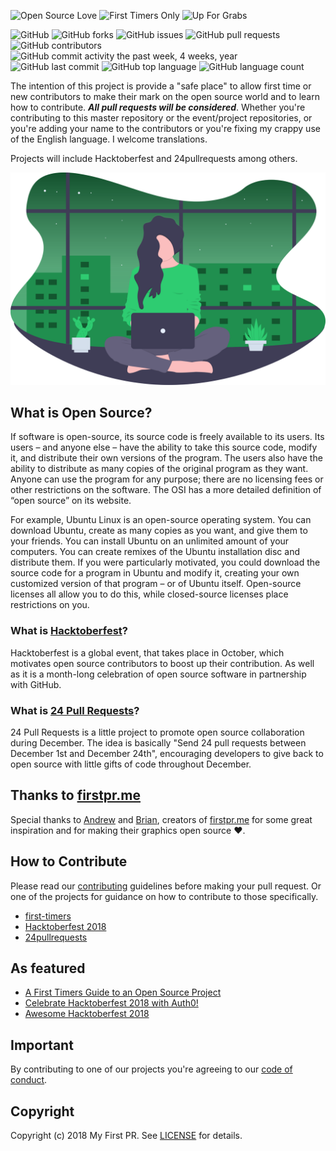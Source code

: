![Open Source Love](https://img.shields.io/badge/Open%20Source-%E2%9D%A4-pink.svg)
![First Timers Only](https://img.shields.io/badge/first--timers--only-friendly-blue.svg?style=flat)
![Up For Grabs](https://img.shields.io/badge/up--for--grabs-friendly-green.svg?style=flat)

![GitHub](https://img.shields.io/github/license/my-first-pr/my-first-pr.github.io.svg)
![GitHub forks](https://img.shields.io/github/forks/my-first-pr/my-first-pr.github.io.svg)
![GitHub issues](https://img.shields.io/github/issues/my-first-pr/my-first-pr.github.io.svg)
![GitHub pull requests](https://img.shields.io/github/issues-pr/my-first-pr/my-first-pr.github.io.svg) 
![GitHub contributors](https://img.shields.io/github/contributors/my-first-pr/my-first-pr.github.io.svg) 
![GitHub commit activity the past week, 4 weeks, year](https://img.shields.io/github/commit-activity/w/my-first-pr/my-first-pr.github.io.svg)
![GitHub last commit](https://img.shields.io/github/last-commit/my-first-pr/my-first-pr.github.io.svg)
![GitHub top language](https://img.shields.io/github/languages/top/my-first-pr/my-first-pr.github.io.svg)
![GitHub language count](https://img.shields.io/github/languages/count/my-first-pr/my-first-pr.github.io.svg)

The intention of this project is provide a "safe place" to allow first time or new contributors to make their mark on the open source world and to learn how to contribute. ***All pull requests will be considered***. Whether you're contributing to this master repository or the event/project repositories, or you're adding your name to the contributors or you're fixing my crappy use of the English language. I welcome translations.

Projects will include Hacktoberfest and 24pullrequests among others.

![My First PR](assets/images/undraw_working_late_pukg.svg)

## What is Open Source?

If software is open-source, its source code is freely available to its users. Its users – and anyone else – have the ability to take this source code, modify it, and distribute their own versions of the program. The users also have the ability to distribute as many copies of the original program as they want. Anyone can use the program for any purpose; there are no licensing fees or other restrictions on the software. The OSI has a more detailed definition of “open source” on its website.

For example, Ubuntu Linux is an open-source operating system. You can download Ubuntu, create as many copies as you want, and give them to your friends. You can install Ubuntu on an unlimited amount of your computers. You can create remixes of the Ubuntu installation disc and distribute them. If you were particularly motivated, you could download the source code for a program in Ubuntu and modify it, creating your own customized version of that program – or of Ubuntu itself. Open-source licenses all allow you to do this, while closed-source licenses place restrictions on you.

### What is [Hacktoberfest](https://hacktoberfest.digitalocean.com/)?

Hacktoberfest is a global event, that takes place in October, which motivates open source contributors to boost up their contribution. As well as it is a month-long celebration of open source software in partnership with GitHub.

### What is [24 Pull Requests](https://24pullrequests.com/)?

24 Pull Requests is a little project to promote open source collaboration during December. The idea is basically "Send 24 pull requests between December 1st and December 24th", encouraging developers to give back to open source with little gifts of code throughout December.

## Thanks to [firstpr.me](http://firstpr.me/)

Special thanks to <a href='https://twitter.com/teabass'>Andrew</a> and <a href='https://twitter.com/itsbriannelson'>Brian</a>, creators of [firstpr.me](http://firstpr.me/) for some great inspiration and for making their graphics open source ❤.

## How to Contribute

Please read our [contributing](CONTRIBUTING.md) guidelines before making your pull request. Or one of the projects for guidance on how to contribute to those specifically.

- [first-timers](/first-timers)
- [Hacktoberfest 2018](/hacktoberfest-2018)
- [24pullrequests](/24pullrequests-2018)

## As featured

- [A First Timers Guide to an Open Source Project](http://auth0.com/blog/a-first-timers-guide-to-an-open-source-project)
- [Celebrate Hacktoberfest 2018 with Auth0!](https://auth0.com/blog/celebrate-hacktoberfest-with-auth0/)
- [Awesome Hacktoberfest 2018](https://github.com/OtacilioN/awesome-hacktoberfest-2018)

## Important

By contributing to one of our projects you're agreeing to our [code of conduct](CODE_OF_CONDUCT.md). 

## Copyright

Copyright (c) 2018 My First PR. See [LICENSE](LICENSE) for details.
